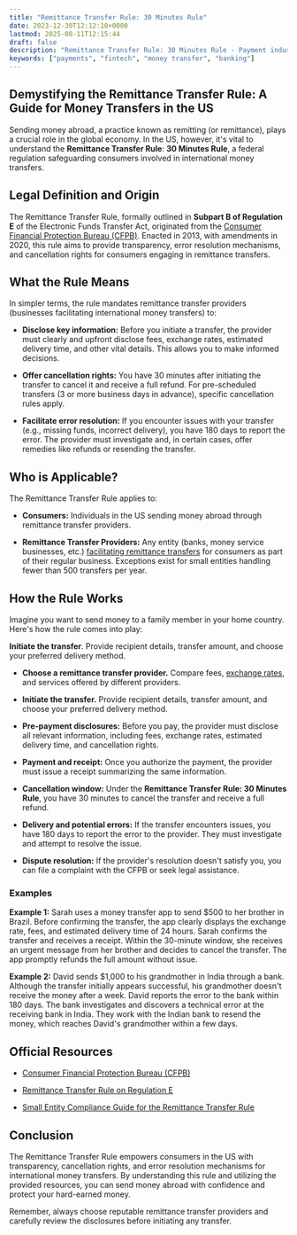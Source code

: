 ```yaml
---
title: "Remittance Transfer Rule: 30 Minutes Rule"
date: 2023-12-30T12:12:10+0000
lastmod: 2025-08-11T12:15:44
draft: false
description: "Remittance Transfer Rule: 30 Minutes Rule - Payment industry knowledge and insights"
keywords: ["payments", "fintech", "money transfer", "banking"]
---
```


## Demystifying the Remittance Transfer Rule: A Guide for Money Transfers in the US

Sending money abroad, a practice known as remitting (or remittance), plays a crucial role in the global economy. In the US, however, it's vital to understand the **Remittance Transfer Rule**: **30 Minutes Rule**, a federal regulation safeguarding consumers involved in international money transfers.

## Legal Definition and Origin

The Remittance Transfer Rule, formally outlined in **Subpart B of Regulation E** of the Electronic Funds Transfer Act, originated from the [Consumer Financial Protection Bureau (CFPB)](https://faisalkhanllc.xyz/resources/payments-wiki/c/consumer-financial-protection-bureau-cfpb/). Enacted in 2013, with amendments in 2020, this rule aims to provide transparency, error resolution mechanisms, and cancellation rights for consumers engaging in remittance transfers.

## What the Rule Means

In simpler terms, the rule mandates remittance transfer providers (businesses facilitating international money transfers) to:

- **Disclose key information:** Before you initiate a transfer, the provider must clearly and upfront disclose fees, exchange rates, estimated delivery time, and other vital details. This allows you to make informed decisions.

- **Offer cancellation rights:** You have 30 minutes after initiating the transfer to cancel it and receive a full refund. For pre-scheduled transfers (3 or more business days in advance), specific cancellation rules apply.

- **Facilitate error resolution:** If you encounter issues with your transfer (e.g., missing funds, incorrect delivery), you have 180 days to report the error. The provider must investigate and, in certain cases, offer remedies like refunds or resending the transfer.

## Who is Applicable?

The Remittance Transfer Rule applies to:

- **Consumers:** Individuals in the US sending money abroad through remittance transfer providers.

- **Remittance Transfer Providers:** Any entity (banks, money service businesses, etc.) [facilitating remittance transfers](https://faisalkhanllc.xyz/resources/payments-wiki/r/remittance-service-provider-rsp/) for consumers as part of their regular business. Exceptions exist for small entities handling fewer than 500 transfers per year.

## How the Rule Works

Imagine you want to send money to a family member in your home country. Here's how the rule comes into play:

**Initiate the transfer**. Provide recipient details, transfer amount, and choose your preferred delivery method.

- **Choose a remittance transfer provider.** Compare fees, [exchange rates](https://faisalkhanllc.xyz/resources/payments-wiki/e/exchange-rate/), and services offered by different providers.

- **Initiate the transfer.** Provide recipient details, transfer amount, and choose your preferred delivery method.

- **Pre-payment disclosures:** Before you pay, the provider must disclose all relevant information, including fees, exchange rates, estimated delivery time, and cancellation rights.

- **Payment and receipt:** Once you authorize the payment, the provider must issue a receipt summarizing the same information.

- **Cancellation window:** Under the **Remittance Transfer Rule: 30 Minutes Rule**, you have 30 minutes to cancel the transfer and receive a full refund.

- **Delivery and potential errors:** If the transfer encounters issues, you have 180 days to report the error to the provider. They must investigate and attempt to resolve the issue.

- **Dispute resolution:** If the provider's resolution doesn't satisfy you, you can file a complaint with the CFPB or seek legal assistance.

### Examples

**Example 1:** Sarah uses a money transfer app to send $500 to her brother in Brazil. Before confirming the transfer, the app clearly displays the exchange rate, fees, and estimated delivery time of 24 hours. Sarah confirms the transfer and receives a receipt. Within the 30-minute window, she receives an urgent message from her brother and decides to cancel the transfer. The app promptly refunds the full amount without issue.

**Example 2:** David sends $1,000 to his grandmother in India through a bank. Although the transfer initially appears successful, his grandmother doesn't receive the money after a week. David reports the error to the bank within 180 days. The bank investigates and discovers a technical error at the receiving bank in India. They work with the Indian bank to resend the money, which reaches David's grandmother within a few days.

## Official Resources

- [Consumer Financial Protection Bureau (CFPB)](https://www.consumerfinance.gov/compliance/compliance-resources/deposit-accounts-resources/remittance-transfer-rule/)

- [Remittance Transfer Rule on Regulation E](https://www.ecfr.gov/current/title-12/chapter-X/part-1005)

- [Small Entity Compliance Guide for the Remittance Transfer Rule](https://www.consumerfinance.gov/compliance/compliance-resources/deposit-accounts-resources/remittance-transfer-rule/)

## Conclusion

The Remittance Transfer Rule empowers consumers in the US with transparency, cancellation rights, and error resolution mechanisms for international money transfers. By understanding this rule and utilizing the provided resources, you can send money abroad with confidence and protect your hard-earned money.

Remember, always choose reputable remittance transfer providers and carefully review the disclosures before initiating any transfer.